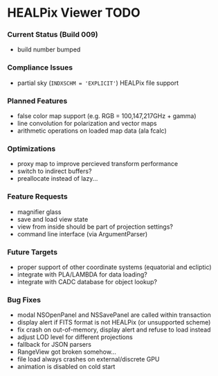 # HEALPix Viewer TODO

### Current Status (Build 009)

- build number bumped

### Compliance Issues

- partial sky (`INDXSCHM = 'EXPLICIT'`) HEALPix file support

### Planned Features

- false color map support (e.g. RGB = 100,147,217GHz + gamma)
- line convolution for polarization and vector maps
- arithmetic operations on loaded map data (ala fcalc)

### Optimizations

- proxy map to improve percieved transform performance
- switch to indirect buffers?
- preallocate instead of lazy...

### Feature Requests

- magnifier glass
- save and load view state
- view from inside should be part of projection settings?
- command line interface (via ArgumentParser)

### Future Targets

- proper support of other coordinate systems (equatorial and ecliptic)
- integrate with PLA/LAMBDA for data loading?
- integrate with CADC database for object lookup?

### Bug Fixes

- modal NSOpenPanel and NSSavePanel are called within transaction
- display alert if FITS format is not HEALPix (or unsupported scheme)
- fix crash on out-of-memory, display alert and refuse to load instead
- adjust LOD level for different projections
- fallback for JSON parsers
- RangeView got broken somehow...
- file load always crashes on external/discrete GPU
- animation is disabled on cold start
